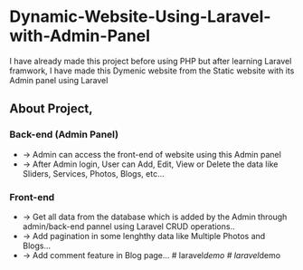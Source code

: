 # Dynamic-Website-Using-Laravel-with-Admin-Panel

I have already made this project before using PHP but after learning Laravel framwork, I have made this Dymenic website from the Static website with its Admin panel using Laravel

## About Project,

### Back-end (Admin Panel)
- -> Admin can access the front-end of website using this Admin panel
- -> After Admin login, User can Add, Edit, View or Delete the data like Sliders, Services, Photos, Blogs, etc...

### Front-end
- -> Get all data from the database which is added by the Admin through admin/back-end pannel using Laravel CRUD operations..
- -> Add pagination in some lenghthy data like Multiple Photos and Blogs...
- -> Add comment feature in Blog page...
#   l a r a v e l _ d e m o  
 #   l a r a v e l _ d e m o  
 